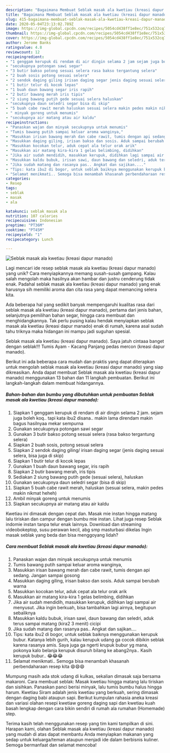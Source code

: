 ```yaml
---
description: "Bagaimana Membuat Seblak masak ala kwetiau (kreasi dapur manado), Menggugah Selera"
title: "Bagaimana Membuat Seblak masak ala kwetiau (kreasi dapur manado), Menggugah Selera"
slug: 415-bagaimana-membuat-seblak-masak-ala-kwetiau-kreasi-dapur-manado-menggugah-selera
date: 2020-05-04T23:13:02.789Z
image: https://img-global.cpcdn.com/recipes/5054cd438ff1e8ec/751x532cq70/seblak-masak-ala-kwetiau-kreasi-dapur-manado-foto-resep-utama.jpg
thumbnail: https://img-global.cpcdn.com/recipes/5054cd438ff1e8ec/751x532cq70/seblak-masak-ala-kwetiau-kreasi-dapur-manado-foto-resep-utama.jpg
cover: https://img-global.cpcdn.com/recipes/5054cd438ff1e8ec/751x532cq70/seblak-masak-ala-kwetiau-kreasi-dapur-manado-foto-resep-utama.jpg
author: Jerome Banks
ratingvalue: 4.8
reviewcount: 12
recipeingredient:
- "1 genggam kerupuk di rendam di air dingin selama 2 jam sejam juga boleh koq tapi kata ibu2 disana makin lama direndam makin bagus hasilnyaa mekar sempurna"
- "secukupnya potongan sawi segar"
- "3 butir bakso potong sesuai selera rasa bakso tergantung selera"
- "2 buah sosis potong sesuai selera"
- "2 sendok daging giling irisan daging segar jenis daging sesuai selera bisa juga di skip"
- "1 butir telur di kocok lepas"
- "1 buah daun bawang segar iris rapih"
- "2 butir bawang merah iris tipis"
- "2 siung bawang putih gede sesuai selera haluskan"
- "secukupnya daun seledri segar bisa di skip"
- "5 buah cabe rawit merah haluskan sesuai selera makin pedes makin nikmat heheh"
- " minyak goreng untuk menumis"
- "secukupnya air matang atau air kaldu"
recipeinstructions:
- "Panaskan wajan dan minyak secukupnya untuk menumis"
- "Tumis bawang putih sampai keluar aroma wanginya,"
- "Masukkan irisan bawang merah dan cabe rawit, tumis dengan api sedang. Jangan sampai gosong"
- "Masukkan daging giling, irisan bakso dan sosis. Aduk sampai berubah warna"
- "Masukkan kocokan telur, aduk cepat ala telur orak arik"
- "Masukkan air matang kira-kira 1 gelas belimbing, didihkan"
- "Jika air sudah mendidih, masukkan kerupuk, didihkan lagi sampai air menyusut. Jika ingin berkuah, bisa tambahkan lagi airnya, begitupun sebaliknya"
- "Masukkan kaldu bubuk, irisan sawi, daun bawang dan seledri, aduk terus sampai matang (kira2 3 menit) cicipi"
- "Jika sudah matang dan rasanya pas.. Angkat dan sajikan...."
- "Tips: kata ibu2 di bogor, untuk seblak baiknya menggunakan kerupuk bubur. Katanya lebih gurih, kalau kerupuk udang ga cocok dibikin seblak karena rasanya amis. Saya juga ga ngerti krupuk bubur yg mana, pokonya kalo belanja kerupuk disuruh bilang ke abang2nya.. Kasih kerupuk bubur.. 😂😂😂"
- "Selamat menikmati.. Semoga bisa menambah khasanah perbendaharaan resep kita 😄😄😄"
categories:
- Resep
tags:
- seblak
- masak
- ala

katakunci: seblak masak ala 
nutrition: 107 calories
recipecuisine: Indonesian
preptime: "PT36M"
cooktime: "PT45M"
recipeyield: "1"
recipecategory: Lunch

---
```



![Seblak masak ala kwetiau (kreasi dapur manado)](https://img-global.cpcdn.com/recipes/5054cd438ff1e8ec/751x532cq70/seblak-masak-ala-kwetiau-kreasi-dapur-manado-foto-resep-utama.jpg)

Lagi mencari ide resep seblak masak ala kwetiau (kreasi dapur manado) yang unik? Cara menyiapkannya memang susah-susah gampang. Kalau salah mengolah maka hasilnya akan hambar dan justru cenderung tidak enak. Padahal seblak masak ala kwetiau (kreasi dapur manado) yang enak harusnya sih memiliki aroma dan cita rasa yang dapat memancing selera kita.

Ada beberapa hal yang sedikit banyak mempengaruhi kualitas rasa dari seblak masak ala kwetiau (kreasi dapur manado), pertama dari jenis bahan, selanjutnya pemilihan bahan segar, hingga cara membuat dan menghidangkannya. Tak perlu pusing kalau hendak menyiapkan seblak masak ala kwetiau (kreasi dapur manado) enak di rumah, karena asal sudah tahu triknya maka hidangan ini mampu jadi suguhan spesial.

Seblak masak ala kwetiau (kreasi dapur manado). Saya jatuh cintaaa banget dengan seblak!!! Tumis Ayam - Kacang Panjang pedas mercon (kreasi dapur manado).


Berikut ini ada beberapa cara mudah dan praktis yang dapat diterapkan untuk mengolah seblak masak ala kwetiau (kreasi dapur manado) yang siap dikreasikan. Anda dapat membuat Seblak masak ala kwetiau (kreasi dapur manado) menggunakan 13 bahan dan 11 langkah pembuatan. Berikut ini langkah-langkah dalam membuat hidangannya.

<!--inarticleads1-->

##### Bahan-bahan dan bumbu yang dibutuhkan untuk pembuatan Seblak masak ala kwetiau (kreasi dapur manado):

1. Siapkan 1 genggam kerupuk di rendam di air dingin selama 2 jam. sejam juga boleh koq.. tapi kata ibu2 disana.. makin lama direndam makin bagus hasilnyaa mekar sempurna
1. Gunakan secukupnya potongan sawi segar
1. Gunakan 3 butir bakso potong sesuai selera (rasa bakso tergantung selera)
1. Siapkan 2 buah sosis, potong sesuai selera
1. Siapkan 2 sendok daging giling/ irisan daging segar (jenis daging sesuai selera, bisa juga di skip)
1. Siapkan 1 butir telur di kocok lepas
1. Gunakan 1 buah daun bawang segar, iris rapih
1. Siapkan 2 butir bawang merah, iris tipis
1. Sediakan 2 siung bawang putih gede (sesuai selera), haluskan
1. Gunakan secukupnya daun seledri segar (bisa di skip)
1. Siapkan 5 buah cabe rawit merah, haluskan (sesuai selera, makin pedes makin nikmat heheh)
1. Ambil  minyak goreng untuk menumis
1. Siapkan secukupnya air matang atau air kaldu


Kwetiau ini dimasak dengan cepat dan. Masak mie instan hingga matang lalu tiriskan dan campur dengan bumbu mie instan. Lihat juga resep Seblak indomie instan tanpa telur enak lainnya. Download dan streaming videobokeptop, susu perawan kecil, abg smp masturbasi dikelas Ingin masak seblak yang beda dan bisa menggoyang lidah? 

<!--inarticleads2-->

##### Cara membuat Seblak masak ala kwetiau (kreasi dapur manado):

1. Panaskan wajan dan minyak secukupnya untuk menumis
1. Tumis bawang putih sampai keluar aroma wanginya,
1. Masukkan irisan bawang merah dan cabe rawit, tumis dengan api sedang. Jangan sampai gosong
1. Masukkan daging giling, irisan bakso dan sosis. Aduk sampai berubah warna
1. Masukkan kocokan telur, aduk cepat ala telur orak arik
1. Masukkan air matang kira-kira 1 gelas belimbing, didihkan
1. Jika air sudah mendidih, masukkan kerupuk, didihkan lagi sampai air menyusut. Jika ingin berkuah, bisa tambahkan lagi airnya, begitupun sebaliknya
1. Masukkan kaldu bubuk, irisan sawi, daun bawang dan seledri, aduk terus sampai matang (kira2 3 menit) cicipi
1. Jika sudah matang dan rasanya pas.. Angkat dan sajikan....
1. Tips: kata ibu2 di bogor, untuk seblak baiknya menggunakan kerupuk bubur. Katanya lebih gurih, kalau kerupuk udang ga cocok dibikin seblak karena rasanya amis. Saya juga ga ngerti krupuk bubur yg mana, pokonya kalo belanja kerupuk disuruh bilang ke abang2nya.. Kasih kerupuk bubur.. 😂😂😂
1. Selamat menikmati.. Semoga bisa menambah khasanah perbendaharaan resep kita 😄😄😄


Mumpung masih ada stok udang di kulkas, sekalian dimasak saja bersama makaroni. Cara membuat seblak: Masak kwetiau hingga matang lalu tiriskan dan sisihkan. Panaskan panci berisi minyak, lalu tumis bumbu halus hingga harum. Kwetiau Siram adalah jenis kwetiau yang berkuah, sering dimasak dengan daging babi ataupun sapi. Berikut kumpulan rahasia aneka kreasi dan variasi olahan resepi kwetiaw goreng daging sapi dan kwetiau kuah basah lengkap dengan cara bikin sendiri di rumah ala rumahan (Homemade) step. 

Terima kasih telah menggunakan resep yang tim kami tampilkan di sini. Harapan kami, olahan Seblak masak ala kwetiau (kreasi dapur manado) yang mudah di atas dapat membantu Anda menyiapkan makanan yang sedap untuk keluarga/teman ataupun menjadi ide dalam berbisnis kuliner. Semoga bermanfaat dan selamat mencoba!
